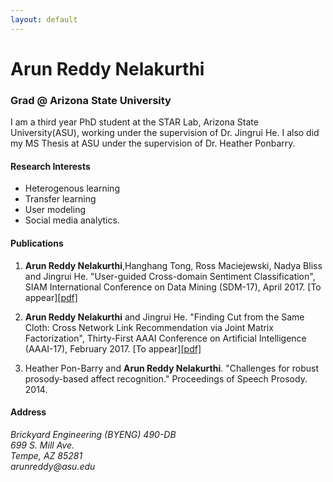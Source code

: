```yaml
---
layout: default
---
```

# Arun Reddy Nelakurthi
### Grad @ Arizona State University

I am a third year PhD student at the STAR Lab, Arizona State University(ASU), working under the supervision of Dr. Jingrui He. I also did my MS Thesis at ASU under the supervision of Dr. Heather Ponbarry.


#### Research Interests
* Heterogenous learning
* Transfer learning
* User modeling
* Social media analytics.

#### Publications

1. **Arun Reddy Nelakurthi**,Hanghang Tong, Ross Maciejewski, Nadya Bliss and Jingrui He. "User-guided Cross-domain Sentiment Classification", SIAM International Conference on Data Mining (SDM-17), April 2017. [To appear][[pdf]](./papers/anelakur_SDM_2017.pdf)

1. **Arun Reddy Nelakurthi** and Jingrui He. "Finding Cut from the Same Cloth: Cross Network Link Recommendation via Joint Matrix Factorization", Thirty-First AAAI Conference on Artificial Intelligence (AAAI-17), February 2017. [To appear][[pdf]](./papers/anelakur_AAAI_2017.pdf)

1. Heather Pon-Barry and **Arun Reddy Nelakurthi**. "Challenges for robust prosody-based affect recognition." Proceedings of Speech Prosody. 2014.


#### Address
<address>
Brickyard Engineering (BYENG) 490-DB<br/>
699 S. Mill Ave.<br/>
Tempe, AZ 85281<br/>
arunreddy@asu.edu
</address>

